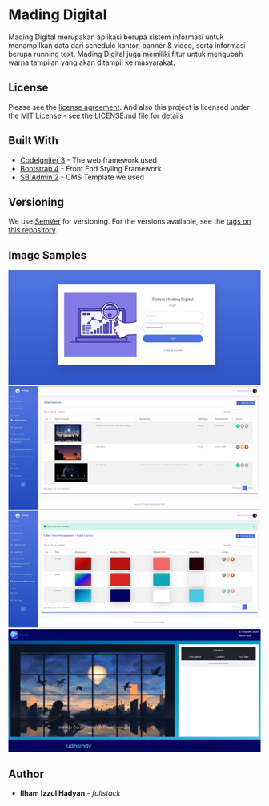 # Mading Digital

Mading Digital merupakan aplikasi berupa sistem informasi untuk menampilkan data dari schedule kantor, banner & video, serta informasi berupa running text. Mading Digital juga memiliki fitur untuk mengubah warna tampilan yang akan ditampil ke masyarakat.

## License

Please see the [license agreement](https://github.com/bcit-ci/CodeIgniter/blob/develop/user_guide_src/source/license.rst).
And also this project is licensed under the MIT License - see the [LICENSE.md](LICENSE.md) file for details

## Built With

* [Codeigniter 3](https://codeigniter.com/userguide3/general/welcome.html) - The web framework used
* [Bootstrap 4](https://getbootstrap.com/) - Front End Styling Framework
* [SB Admin 2](https://startbootstrap.com/themes/sb-admin-2/) - CMS Template we used

## Versioning

We use [SemVer](http://semver.org/) for versioning. For the versions available, see the [tags on this repository](https://github.com/ilhamizzul/mading_digital/tags). 

## Image Samples

![Login Page](login.JPG)
![Data Carousel Page](data%20carousel.JPG)
![Client Coloring Page](coloring.JPG)
![Client Page](client.JPG)

## Author

* **Ilham Izzul Hadyan** - *fullstack*
